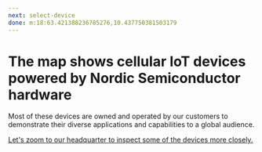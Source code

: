 ```yaml
---
next: select-device
done: m:18:63.421388236785276,10.437750381503179
---
```


# The map shows cellular IoT devices powered by Nordic Semiconductor hardware

Most of these devices are owned and operated by our customers to demonstrate
their diverse applications and capabilities to a global audience.

[Let's zoom to our headquarter to inspect some of the devices more closely.](#world!m:18:63.421388236785276,10.437750381503179)
